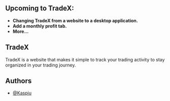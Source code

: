 ## Upcoming to TradeX:

- **Changing TradeX from a website to a desktop application.**
- **Add a monthly profit tab.**
- **More...**

## TradeX

TradeX is a website that makes it simple to track your trading activity to stay organized in your trading journey.

## Authors

- [@Kaspiu](https://github.com/Kaspiu)
